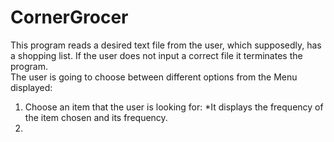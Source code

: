 # CornerGrocer
This program reads a desired text file from the user, which supposedly, has a shopping list. If the user does not input a correct file it terminates the program. <br />
The user is going to choose between different options from the Menu displayed:
1. Choose an item that the user is looking for:
   *It displays the frequency of the item chosen and its frequency.
2. 
